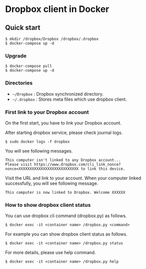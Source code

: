 # Dropbox client in Docker

## Quick start

```shell-session
$ mkdir /dropbox/Dropbox /dropbox/.dropbox
$ docker-compose up -d
```

### Upgrade

```shell-session
$ docker-compose pull
$ docker-compose up -d
```

### Directories

-   `~/Dropbox` : Dropbox synchronized directory.
-   `~/.dropbox` : Stores meta files which use dropbox client.

### First link to your Dropbox account

On the first start, you have to link your Dropbox account.

After starting dropbox service, please check journal logs.

```shell-session
$ sudo docker logs -f dropbox
```

You will see following messages.

```
This computer isn't linked to any Dropbox account...
Please visit https://www.dropbox.com/cli_link_nonce?nonce=XXXXXXXXXXXXXXXXXXXXXXXXXXX to link this device.
```

Visit the URL and link to your account.
When your computer linked successfully, you will see following message.

```
This computer is now linked to Dropbox. Welcome XXXXXX
```

### How to show dropbox client status

You can use dropbox cli command (dropbox.py) as follows.

```shell-session
$ docker exec -it <container name> /dropbox.py <command>
```

For example you can show dropbox client status as follows.

```shell-session
$ docker exec -it <container name> /dropbox.py status
```

For more details, please use help command.

```shell-session
$ docker exec -it <container name> /dropbox.py help
```
